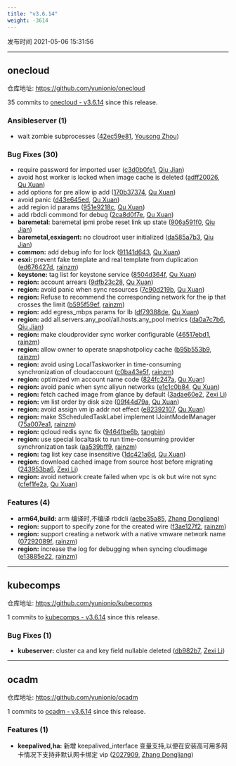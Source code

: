 ```yaml
---
title: "v3.6.14"
weight: -3614
---
```


发布时间 2021-05-06 15:31:56

---
## onecloud

仓库地址: https://github.com/yunionio/onecloud

35 commits to [onecloud - v3.6.14] since this release.

### Ansibleserver (1)
- wait zombie subprocesses ([42ec59e81](https://github.com/yunionio/onecloud/commit/42ec59e811f3aed55512cf98500cddeaf1825582), [Yousong Zhou](mailto:zhouyousong@yunionyun.com))

### Bug Fixes (30)
- require password for imported user ([c3d0b0fe1](https://github.com/yunionio/onecloud/commit/c3d0b0fe1f9b36263f750f2858810d7e86dd7c23), [Qiu Jian](mailto:qiujian@yunionyun.com))
- avoid host worker is locked when image cache is deleted ([adff20026](https://github.com/yunionio/onecloud/commit/adff20026e462ec246ccc9ac70277dd2bb22ed41), [Qu Xuan](mailto:quxuan@yunionyun.com))
- add options for pre allow ip add ([170b37374](https://github.com/yunionio/onecloud/commit/170b373740df29b8b0c3f572bdf8ad8b1536f6de), [Qu Xuan](mailto:quxuan@yunionyun.com))
- avoid panic ([d43e645ed](https://github.com/yunionio/onecloud/commit/d43e645ed2bf4bc2215a2d4f93a9a8bf05e0ee38), [Qu Xuan](mailto:quxuan@yunionyun.com))
- add region id params ([951e9218c](https://github.com/yunionio/onecloud/commit/951e9218ce445fc92356413b4a057edf7c73da15), [Qu Xuan](mailto:quxuan@yunionyun.com))
- add rbdcli commond for debug ([2ca8d0f7e](https://github.com/yunionio/onecloud/commit/2ca8d0f7e458e35130ba3b5a6c3f766487fc4704), [Qu Xuan](mailto:quxuan@yunionyun.com))
- **baremetal:** baremetal ipmi probe reset link up state ([906a591f0](https://github.com/yunionio/onecloud/commit/906a591f00d91ece351f8282590db952e8fe9aaf), [Qiu Jian](mailto:qiujian@yunionyun.com))
- **baremetal,esxiagent:** no cloudroot user initialized ([da585a7b3](https://github.com/yunionio/onecloud/commit/da585a7b3549f361e179d563db5457a570828e4f), [Qiu Jian](mailto:qiujian@yunionyun.com))
- **common:** add debug info for lock ([91141d643](https://github.com/yunionio/onecloud/commit/91141d64329544105d07b7656dec383ce6cf6e9c), [Qu Xuan](mailto:quxuan@yunionyun.com))
- **esxi:** prevent fake template and real template from duplication ([ed676427d](https://github.com/yunionio/onecloud/commit/ed676427d237002186d0850f6d08fde8b81d3bfb), [rainzm](mailto:mjoycarry@gmail.com))
- **keystone:** tag list for keystone service ([8504d364f](https://github.com/yunionio/onecloud/commit/8504d364ff806b841903ed814616619ea8312337), [Qu Xuan](mailto:quxuan@yunionyun.com))
- **region:** account arrears ([9dfb23c28](https://github.com/yunionio/onecloud/commit/9dfb23c2810e10404837d8088d6e5417502a6590), [Qu Xuan](mailto:quxuan@yunionyun.com))
- **region:** avoid panic when sync resources ([7c90d219b](https://github.com/yunionio/onecloud/commit/7c90d219b30122b07650319981acab78a0f86357), [Qu Xuan](mailto:quxuan@yunionyun.com))
- **region:** Refuse to recommend the corresponding network for the ip that crosses the limit ([b595f59ef](https://github.com/yunionio/onecloud/commit/b595f59ef89c8e4e7370f780abcb1488eb6c097e), [rainzm](mailto:mjoycarry@gmail.com))
- **region:** add egress_mbps params for lb ([df79388de](https://github.com/yunionio/onecloud/commit/df79388ded3ae40d25cb23dfa464d91129a6c5c4), [Qu Xuan](mailto:quxuan@yunionyun.com))
- **region:** add all.servers.any_pool/all.hosts.any_pool metrics ([da0a7c7b6](https://github.com/yunionio/onecloud/commit/da0a7c7b6e885e7d413df704cb55ccfff11504bd), [Qiu Jian](mailto:qiujian@yunionyun.com))
- **region:** make cloudprovider sync worker configurable ([46517ebd1](https://github.com/yunionio/onecloud/commit/46517ebd1396c5dcb8931dd8b721770206d05ced), [rainzm](mailto:mjoycarry@gmail.com))
- **region:** allow owner to operate snapshotpolicy cache ([b95b553b9](https://github.com/yunionio/onecloud/commit/b95b553b9bfb426f478aafe093e1ec69b7f7ec52), [rainzm](mailto:mjoycarry@gmail.com))
- **region:** avoid using LocalTaskworker in time-consuming synchronization of cloudaccount ([c0ba43e5f](https://github.com/yunionio/onecloud/commit/c0ba43e5f13c7dc54a4eb1757f83be4a61ca521f), [rainzm](mailto:mjoycarry@gmail.com))
- **region:** optimized vm account name code ([824fc247a](https://github.com/yunionio/onecloud/commit/824fc247a78dd652cd9d895c4c6143f5c13d31e4), [Qu Xuan](mailto:quxuan@yunionyun.com))
- **region:** avoid panic when sync aliyun networks ([e1c1c0b84](https://github.com/yunionio/onecloud/commit/e1c1c0b842d3700d3556c9d7221852d172febf72), [Qu Xuan](mailto:quxuan@yunionyun.com))
- **region:** fetch cached image from glance by default ([3adae60e2](https://github.com/yunionio/onecloud/commit/3adae60e235fcc798726562c91274e3d2978282e), [Zexi Li](mailto:zexi.li@qq.com))
- **region:** vm list order by disk size ([09f44d79a](https://github.com/yunionio/onecloud/commit/09f44d79a4e65c92b76bb77be7a0adae30130e63), [Qu Xuan](mailto:quxuan@yunionyun.com))
- **region:** avoid assign vm ip addr not effect ([e82392107](https://github.com/yunionio/onecloud/commit/e82392107f1ca40b3e74729f62fc7ef20e127b78), [Qu Xuan](mailto:quxuan@yunionyun.com))
- **region:** make SScheduledTaskLabel implement IJointModelManager ([75a007ea1](https://github.com/yunionio/onecloud/commit/75a007ea1938fa79c0f60b40e6d45b2879b7795b), [rainzm](mailto:mjoycarry@gmail.com))
- **region:** qcloud redis sync fix ([9464fbe6b](https://github.com/yunionio/onecloud/commit/9464fbe6b2e58f65f431cceef4ca1d33c586ef31), [tangbin](mailto:tangbin@yunion.cn))
- **region:** use special localtask to run time-consuming provider synchronization task ([aa539bff9](https://github.com/yunionio/onecloud/commit/aa539bff9e0b15f017b5bafb7d86d27f2337cccb), [rainzm](mailto:mjoycarry@gmail.com))
- **region:** tag list key case insensitive ([1dc421a6d](https://github.com/yunionio/onecloud/commit/1dc421a6dbca6200f22e6785e4bb291c0a9f96ce), [Qu Xuan](mailto:quxuan@yunionyun.com))
- **region:** download cached image from source host before migrating ([243953ba6](https://github.com/yunionio/onecloud/commit/243953ba6a6c29e9b1f997dfe3212d27cbf76e37), [Zexi Li](mailto:zexi.li@qq.com))
- **region:** avoid network create failed when vpc is ok but wire not sync ([cfef1fe2a](https://github.com/yunionio/onecloud/commit/cfef1fe2a3705091aefaa402b35c87d4cc36dfe1), [Qu Xuan](mailto:quxuan@yunionyun.com))

### Features (4)
- **arm64,build:** arm 编译时,不编译 rbdcli ([aebe35a85](https://github.com/yunionio/onecloud/commit/aebe35a8538040937db108f62abf5a21c723dca0), [Zhang Dongliang](mailto:zhangdongliang@yunion.cn))
- **region:** support to specify zone for the created wire ([f3ae127f2](https://github.com/yunionio/onecloud/commit/f3ae127f2caf0d5ea04bc38151a3563895091c81), [rainzm](mailto:mjoycarry@gmail.com))
- **region:** support creating a network with a native vmware network name ([07292089f](https://github.com/yunionio/onecloud/commit/07292089fa2b3ffa7a5089a9819393b7b1c6438a), [rainzm](mailto:mjoycarry@gmail.com))
- **region:** increase the log for debugging when syncing cloudimage ([e13885e22](https://github.com/yunionio/onecloud/commit/e13885e22ba9965aa7b785ef1dd6fa9af4b5099b), [rainzm](mailto:mjoycarry@gmail.com))

[onecloud - v3.6.14]: https://github.com/yunionio/onecloud/compare/v3.6.13...v3.6.14
---
## kubecomps

仓库地址: https://github.com/yunionio/kubecomps

1 commits to [kubecomps - v3.6.14] since this release.

### Bug Fixes (1)
- **kubeserver:** cluster ca and key field nullable deleted ([db982b7](https://github.com/yunionio/kubecomps/commit/db982b7ef64c426d19398e7f8fd20bdaed597f72), [Zexi Li](mailto:zexi.li@qq.com))

[kubecomps - v3.6.14]: https://github.com/yunionio/kubecomps/compare/v3.6.13...v3.6.14
---
## ocadm

仓库地址: https://github.com/yunionio/ocadm

1 commits to [ocadm - v3.6.14] since this release.

### Features (1)
- **keepalived,ha:** 新增 keepalived_interface 变量支持,以便在安装高可用多网卡情况下支持非默认网卡绑定 vip ([2027909](https://github.com/yunionio/ocadm/commit/202790933a64eadf487567b6873160e328edb677), [Zhang Dongliang](mailto:zhangdongliang@yunion.cn))

[ocadm - v3.6.14]: https://github.com/yunionio/ocadm/compare/v3.6.13...v3.6.14
